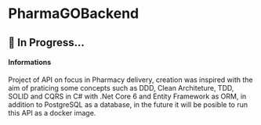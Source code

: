 # PharmaGOBackend

## 🚧 In Progress...

#### Informations
Project of API on focus in Pharmacy delivery, creation was inspired with the aim of praticing some concepts such as DDD, Clean Architeture, TDD, SOLID and CQRS in C# with .Net Core 6 and Entity Framework as ORM, in addition to PostgreSQL as a database, in the future it will be posible to run this API as a docker image.
